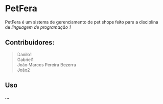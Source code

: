 # PetFera

PetFera é um sistema de gerenciamento de pet shops feito para a disciplina de _linguagem de programação 1_

## Contribuidores:

> Danilo1 \
> Gabriel1 \
> João Marcos Pereira Bezerra \
> João2

## Uso

__...__
